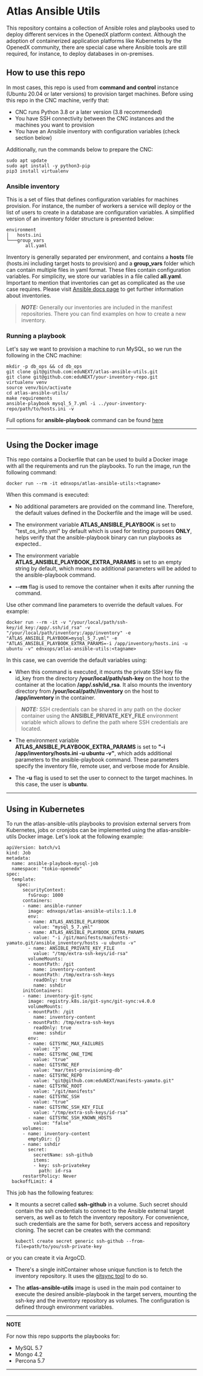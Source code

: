 # Atlas Ansible Utils

This repository contains a collection of Ansible roles and playbooks used to deploy different services in the OpenedX platform context. Although the adoption of containerized application platforms like Kubernetes by the OpenedX community, there are special case where Ansible tools are still required, for instance, to deploy databases in on-premises.

## How to use this repo

In most cases, this repo is used from **command and control** instance (Ubuntu 20.04 or later versions) to provision target machines. Before using this repo in the CNC machine, verify that:

- CNC runs Python 3.8 or a later version (3.8 recommended)
- You have SSH connectivity between the CNC instances and the machines you want to provision
- You have an Ansible inventory with configuration variables (check section below)

Additionally, run the commands below to prepare the CNC:

    sudo apt update
    sudo apt install -y python3-pip
    pip3 install virtualenv

### Ansible inventory

This is a set of files that defines configuration variables for machines provision. For instance, the number of workers a service will deploy or the list of users to create in a database are configuration variables. A simplified version of an inventory folder structure is presented below:

```
environment
│   hosts.ini
└───group_vars
       all.yaml
```

Inventory is generally separated per environment, and contains a **hosts** file (hosts.ini including target hosts to provision) and a **group_vars** folder which can contain multiple files in yaml format. These files contain configuration variables. For simplicity, we store our variables in a file called **all.yaml**. Important to mention that inventories can get as complicated as the use case requires. Please visit [Ansible docs page](https://docs.ansible.com/ansible/latest/user_guide/intro_inventory.html) to get further information about inventories.

> **_NOTE:_** Generally our inventories are included in the manifest repositories. There you can find examples on how to create a new inventory.

### Running a playbook

Let's say we want to provision a machine to run MySQL, so we run the following in the CNC machine:

    mkdir -p db_ops && cd db_ops
    git clone git@github.com:eduNEXT/atlas-ansible-utils.git
    git clone git@github.com:eduNEXT/your-inventory-repo.git
    virtualenv venv
    source venv/bin/activate
    cd atlas-ansible-utils/
    make requirements
    ansible-playbook mysql_5_7.yml -i ../your-inventory-repo/path/to/hosts.ini -v

Full options for **ansible-playbook** command can be found [here](https://docs.ansible.com/ansible/latest/cli/ansible-playbook.html)

---

## Using the Docker image

This repo contains a Dockerfile that can be used to build a Docker image with all the requirements and run the playbooks. To run the image, run the following command:

    docker run --rm -it ednxops/atlas-ansible-utils:<tagname>

When this command is executed:

- No additional parameters are provided on the command line. Therefore, the default values defined in the Dockerfile and the image will be used.

- The environment variable **ATLAS_ANSIBLE_PLAYBOOK** is set to "test_os_info.yml" by default which is used for testing purposes **ONLY**, helps verify that the ansible-playbook binary can run playbooks as expected..

- The environment variable **ATLAS_ANSIBLE_PLAYBOOK_EXTRA_PARAMS** is set to an empty string by default, which means no additional parameters will be added to the ansible-playbook command.

- **--rm** flag is used to remove the container when it exits after running the command.

Use other command line parameters to override the default values. For example:

    docker run --rm -it -v "/your/local/path/ssh-key/id_key:/app/.ssh/id_rsa" -v "/your/local/path/inventory:/app/inventory" -e "ATLAS_ANSIBLE_PLAYBOOK=mysql_5_7.yml" -e "ATLAS_ANSIBLE_PLAYBOOK_EXTRA_PARAMS=-i /app/inventory/hosts.ini -u ubuntu -v" ednxops/atlas-ansible-utils:<tagname>

In this case, we can override the default variables using:

- When this command is executed, it mounts the private SSH key file id_key from the directory **/your/local/path/ssh-key** on the host to the container at the location **/app/.ssh/id_rsa**. It also mounts the inventory directory from **/your/local/path//inventory** on the host to **/app/inventory** in the container.

> **_NOTE:_** SSH credentials can be shared in any path on the docker container using the **ANSIBLE_PRIVATE_KEY_FILE** environment variable which allows to define the path where SSH credentials are located.

- The environment variable **ATLAS_ANSIBLE_PLAYBOOK_EXTRA_PARAMS** is set to **"-i /app/inventory/hosts.ini -u ubuntu -v"**, which adds additional parameters to the ansible-playbook command. These parameters specify the inventory file, remote user, and verbose mode for Ansible.

- The **-u** flag is used to set the user to connect to the target machines. In this case, the user is **ubuntu**.

---

## Using in Kubernetes

To run the atlas-ansible-utils playbooks to provision external servers from Kubernetes, jobs or cronjobs can be implemented using the atlas-ansible-utils Docker image. Let's look at the following example:

    apiVersion: batch/v1
    kind: Job
    metadata:
      name: ansible-playbook-mysql-job
      namespace: "tokio-openedx"
    spec:
      template:
        spec:
          securityContext:
            fsGroup: 1000
          containers:
          - name: ansible-runner
            image: ednxops/atlas-ansible-utils:1.1.0
            env:
            - name: ATLAS_ANSIBLE_PLAYBOOK
              value: "mysql_5_7.yml"
            - name: ATLAS_ANSIBLE_PLAYBOOK_EXTRA_PARAMS
              value: "-i /git/manifests/manifests-yamato.git/ansible_inventory/hosts -u ubuntu -v"
            - name: ANSIBLE_PRIVATE_KEY_FILE
              value: "/tmp/extra-ssh-keys/id-rsa"
            volumeMounts:
            - mountPath: /git
              name: inventory-content
            - mountPath: /tmp/extra-ssh-keys
              readOnly: true
              name: sshdir
          initContainers:
          - name: inventory-git-sync
            image: registry.k8s.io/git-sync/git-sync:v4.0.0
            volumeMounts:
            - mountPath: /git
              name: inventory-content
            - mountPath: /tmp/extra-ssh-keys
              readOnly: true
              name: sshdir
            env:
            - name: GITSYNC_MAX_FAILURES
              value: "3"
            - name: GITSYNC_ONE_TIME
              value: "true"
            - name: GITSYNC_REF
              value: "mar/test-provisioning-db"
            - name: GITSYNC_REPO
              value: "git@github.com:eduNEXT/manifests-yamato.git"
            - name: GITSYNC_ROOT
              value: "/git/manifests"
            - name: GITSYNC_SSH
              value: "true"
            - name: GITSYNC_SSH_KEY_FILE
              value: "/tmp/extra-ssh-keys/id-rsa"
            - name: GITSYNC_SSH_KNOWN_HOSTS
              value: "false"
          volumes:
          - name: inventory-content
            emptyDir: {}
          - name: sshdir
            secret:
              secretName: ssh-github
              items:
              - key: ssh-privatekey
                path: id-rsa
          restartPolicy: Never
      backoffLimit: 4

This job has the following features:

- It mounts a secret called **ssh-github** in a volume. Such secret should contain the ssh credentials to connect to the Ansible external target servers, as well as to fetch the inventory repository. For convenience, such credentials are the same for both, servers access and repository cloning. The secret can be creates with the command:

      kubectl create secret generic ssh-github --from-file=path/to/you/ssh-private-key

or you can create it via ArgoCD.

- There's a single initContainer whose unique function is to fetch the inventory repository. It uses the [gitsync tool](https://github.com/kubernetes/git-sync) to do so.

- The **atlas-ansible-utils** image is used in the main pod container to execute the desired ansible-playbook in the target servers, mounting the ssh-key and the inventory repository as volumes. The configuration is defined through environment variables.

---

**NOTE**

For now this repo supports the playbooks for:
- MySQL 5.7
- Mongo 4.2
- Percona 5.7

---
